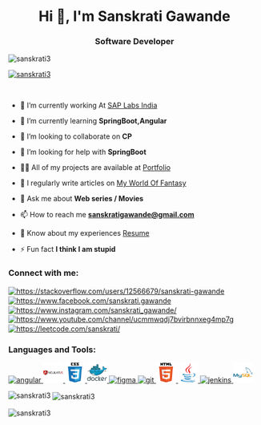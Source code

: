 <h1 align="center">Hi 👋, I'm Sanskrati Gawande</h1>
<h3 align="center">Software Developer</h3>

<p align="left"> <img src="https://komarev.com/ghpvc/?username=sanskrati3&label=Profile%20views&color=0e75b6&style=flat" alt="sanskrati3" /> </p>

<p align="left"> <a href="https://github.com/ryo-ma/github-profile-trophy"><img src="https://github-profile-trophy.vercel.app/?username=sanskrati3" alt="sanskrati3" /></a> </p>

<p align="left"> <a href="https://twitter.com/" target="blank"><img src="https://img.shields.io/twitter/follow/?logo=twitter&style=for-the-badge" alt="" /></a> </p>

- 🔭 I’m currently working At [SAP Labs India](https://www.sap.com/india/about/labs-india.html)

- 🌱 I’m currently learning **SpringBoot,Angular**

- 👯 I’m looking to collaborate on **CP**

- 🤝 I’m looking for help with **SpringBoot**

- 👨‍💻 All of my projects are available at [Portfolio](https://sanskrati3.github.io/My-Portfolio/iPortfolio/)

- 📝 I regularly write articles on [My World Of Fantasy](https://adinfinitum392547450.wordpress.com/)

- 💬 Ask me about **Web series / Movies**

- 📫 How to reach me **sanskratigawande@gmail.com**

- 📄 Know about my experiences [Resume](https://github.com/sanskrati3/Resume)

- ⚡ Fun fact **I think I am stupid**

<h3 align="left">Connect with me:</h3>
<p align="left">
<a href="https://stackoverflow.com/users/https://stackoverflow.com/users/12566679/sanskrati-gawande" target="blank"><img align="center" src="https://raw.githubusercontent.com/rahuldkjain/github-profile-readme-generator/master/src/images/icons/Social/stack-overflow.svg" alt="https://stackoverflow.com/users/12566679/sanskrati-gawande" height="30" width="40" /></a>
<a href="https://fb.com/https://www.facebook.com/sanskrati.gawande" target="blank"><img align="center" src="https://raw.githubusercontent.com/rahuldkjain/github-profile-readme-generator/master/src/images/icons/Social/facebook.svg" alt="https://www.facebook.com/sanskrati.gawande" height="30" width="40" /></a>
<a href="https://instagram.com/https://www.instagram.com/sanskrati_gawande/" target="blank"><img align="center" src="https://raw.githubusercontent.com/rahuldkjain/github-profile-readme-generator/master/src/images/icons/Social/instagram.svg" alt="https://www.instagram.com/sanskrati_gawande/" height="30" width="40" /></a>
<a href="https://www.youtube.com/c/https://www.youtube.com/channel/ucmmwqdj7bvirbnnxeg4mp7g" target="blank"><img align="center" src="https://raw.githubusercontent.com/rahuldkjain/github-profile-readme-generator/master/src/images/icons/Social/youtube.svg" alt="https://www.youtube.com/channel/ucmmwqdj7bvirbnnxeg4mp7g" height="30" width="40" /></a>
<a href="https://www.leetcode.com/https://leetcode.com/sanskrati/" target="blank"><img align="center" src="https://raw.githubusercontent.com/rahuldkjain/github-profile-readme-generator/master/src/images/icons/Social/leet-code.svg" alt="https://leetcode.com/sanskrati/" height="30" width="40" /></a>
</p>

<h3 align="left">Languages and Tools:</h3>
<p align="left"> <a href="https://angular.io" target="_blank" rel="noreferrer"> <img src="https://angular.io/assets/images/logos/angular/angular.svg" alt="angular" width="40" height="40"/> </a> <a href="https://angular.io" target="_blank" rel="noreferrer"> <img src="https://raw.githubusercontent.com/devicons/devicon/master/icons/angularjs/angularjs-original-wordmark.svg" alt="angularjs" width="40" height="40"/> </a> <a href="https://www.w3schools.com/css/" target="_blank" rel="noreferrer"> <img src="https://raw.githubusercontent.com/devicons/devicon/master/icons/css3/css3-original-wordmark.svg" alt="css3" width="40" height="40"/> </a> <a href="https://www.docker.com/" target="_blank" rel="noreferrer"> <img src="https://raw.githubusercontent.com/devicons/devicon/master/icons/docker/docker-original-wordmark.svg" alt="docker" width="40" height="40"/> </a> <a href="https://www.figma.com/" target="_blank" rel="noreferrer"> <img src="https://www.vectorlogo.zone/logos/figma/figma-icon.svg" alt="figma" width="40" height="40"/> </a> <a href="https://git-scm.com/" target="_blank" rel="noreferrer"> <img src="https://www.vectorlogo.zone/logos/git-scm/git-scm-icon.svg" alt="git" width="40" height="40"/> </a> <a href="https://www.w3.org/html/" target="_blank" rel="noreferrer"> <img src="https://raw.githubusercontent.com/devicons/devicon/master/icons/html5/html5-original-wordmark.svg" alt="html5" width="40" height="40"/> </a> <a href="https://www.java.com" target="_blank" rel="noreferrer"> <img src="https://raw.githubusercontent.com/devicons/devicon/master/icons/java/java-original.svg" alt="java" width="40" height="40"/> </a> <a href="https://www.jenkins.io" target="_blank" rel="noreferrer"> <img src="https://www.vectorlogo.zone/logos/jenkins/jenkins-icon.svg" alt="jenkins" width="40" height="40"/> </a> <a href="https://www.mysql.com/" target="_blank" rel="noreferrer"> <img src="https://raw.githubusercontent.com/devicons/devicon/master/icons/mysql/mysql-original-wordmark.svg" alt="mysql" width="40" height="40"/> </a> </p>

<p><img align="left" src="https://github-readme-stats.vercel.app/api/top-langs?username=sanskrati3&show_icons=true&locale=en&layout=compact" alt="sanskrati3" /></p>

<p>&nbsp;<img align="center" src="https://github-readme-stats.vercel.app/api?username=sanskrati3&show_icons=true&locale=en" alt="sanskrati3" /></p>

<p><img align="center" src="https://github-readme-streak-stats.herokuapp.com/?user=sanskrati3&" alt="sanskrati3" /></p>

